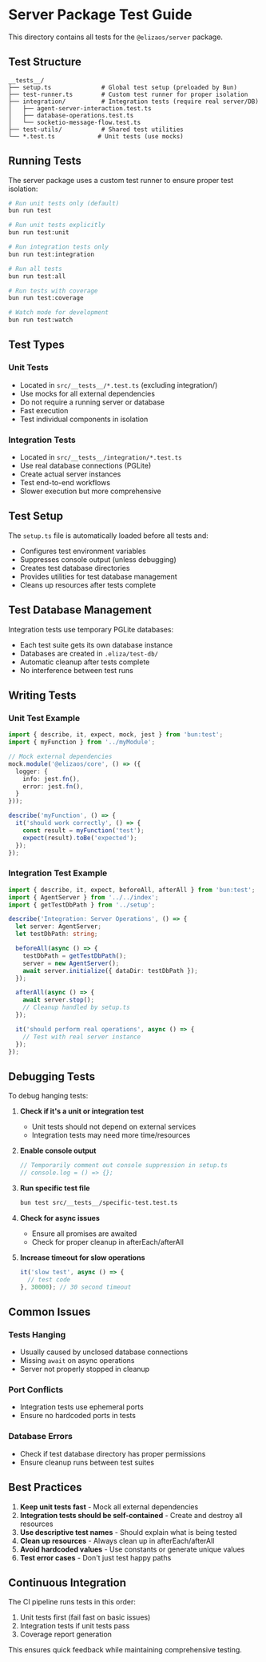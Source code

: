 # Server Package Test Guide

This directory contains all tests for the `@elizaos/server` package.

## Test Structure

```
__tests__/
├── setup.ts              # Global test setup (preloaded by Bun)
├── test-runner.ts        # Custom test runner for proper isolation
├── integration/          # Integration tests (require real server/DB)
│   ├── agent-server-interaction.test.ts
│   ├── database-operations.test.ts
│   └── socketio-message-flow.test.ts
├── test-utils/           # Shared test utilities
└── *.test.ts            # Unit tests (use mocks)
```

## Running Tests

The server package uses a custom test runner to ensure proper test isolation:

```bash
# Run unit tests only (default)
bun run test

# Run unit tests explicitly
bun run test:unit

# Run integration tests only
bun run test:integration

# Run all tests
bun run test:all

# Run tests with coverage
bun run test:coverage

# Watch mode for development
bun run test:watch
```

## Test Types

### Unit Tests
- Located in `src/__tests__/*.test.ts` (excluding integration/)
- Use mocks for all external dependencies
- Do not require a running server or database
- Fast execution
- Test individual components in isolation

### Integration Tests
- Located in `src/__tests__/integration/*.test.ts`
- Use real database connections (PGLite)
- Create actual server instances
- Test end-to-end workflows
- Slower execution but more comprehensive

## Test Setup

The `setup.ts` file is automatically loaded before all tests and:
- Configures test environment variables
- Suppresses console output (unless debugging)
- Creates test database directories
- Provides utilities for test database management
- Cleans up resources after tests complete

## Test Database Management

Integration tests use temporary PGLite databases:
- Each test suite gets its own database instance
- Databases are created in `.eliza/test-db/`
- Automatic cleanup after tests complete
- No interference between test runs

## Writing Tests

### Unit Test Example
```typescript
import { describe, it, expect, mock, jest } from 'bun:test';
import { myFunction } from '../myModule';

// Mock external dependencies
mock.module('@elizaos/core', () => ({
  logger: {
    info: jest.fn(),
    error: jest.fn(),
  }
}));

describe('myFunction', () => {
  it('should work correctly', () => {
    const result = myFunction('test');
    expect(result).toBe('expected');
  });
});
```

### Integration Test Example
```typescript
import { describe, it, expect, beforeAll, afterAll } from 'bun:test';
import { AgentServer } from '../../index';
import { getTestDbPath } from '../setup';

describe('Integration: Server Operations', () => {
  let server: AgentServer;
  let testDbPath: string;

  beforeAll(async () => {
    testDbPath = getTestDbPath();
    server = new AgentServer();
    await server.initialize({ dataDir: testDbPath });
  });

  afterAll(async () => {
    await server.stop();
    // Cleanup handled by setup.ts
  });

  it('should perform real operations', async () => {
    // Test with real server instance
  });
});
```

## Debugging Tests

To debug hanging tests:

1. **Check if it's a unit or integration test**
   - Unit tests should not depend on external services
   - Integration tests may need more time/resources

2. **Enable console output**
   ```typescript
   // Temporarily comment out console suppression in setup.ts
   // console.log = () => {};
   ```

3. **Run specific test file**
   ```bash
   bun test src/__tests__/specific-test.test.ts
   ```

4. **Check for async issues**
   - Ensure all promises are awaited
   - Check for proper cleanup in afterEach/afterAll

5. **Increase timeout for slow operations**
   ```typescript
   it('slow test', async () => {
     // test code
   }, 30000); // 30 second timeout
   ```

## Common Issues

### Tests Hanging
- Usually caused by unclosed database connections
- Missing `await` on async operations
- Server not properly stopped in cleanup

### Port Conflicts
- Integration tests use ephemeral ports
- Ensure no hardcoded ports in tests

### Database Errors
- Check if test database directory has proper permissions
- Ensure cleanup runs between test suites

## Best Practices

1. **Keep unit tests fast** - Mock all external dependencies
2. **Integration tests should be self-contained** - Create and destroy all resources
3. **Use descriptive test names** - Should explain what is being tested
4. **Clean up resources** - Always clean up in afterEach/afterAll
5. **Avoid hardcoded values** - Use constants or generate unique values
6. **Test error cases** - Don't just test happy paths

## Continuous Integration

The CI pipeline runs tests in this order:
1. Unit tests first (fail fast on basic issues)
2. Integration tests if unit tests pass
3. Coverage report generation

This ensures quick feedback while maintaining comprehensive testing.
